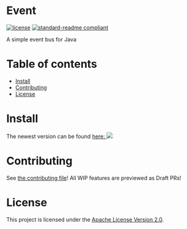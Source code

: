 # Event

[![license](https://img.shields.io/github/license/NatroxMC/Event?style=for-the-badge&color=b2204c)](../LICENSE)
[![standard-readme compliant](https://img.shields.io/badge/readme%20style-standard-brightgreen.svg?style=for-the-badge)](https://github.com/RichardLitt/standard-readme)

A simple event bus for Java

# Table of contents
- [Install](#install)
- [Contributing](#contributing)
- [License](#license)

# Install
The newest version can be found [here: ![](https://jitpack.io/v/NatroxMC/Event.svg)](https://jitpack.io/#NatroxMC/Event)

# Contributing
See [the contributing file](CONTRIBUTING.md)!
All WIP features are previewed as Draft PRs!

# License
This project is licensed under the [Apache License Version 2.0](../LICENSE).
